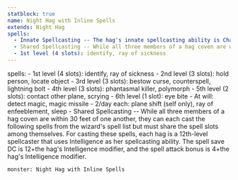 ```yaml
---
statblock: true
name: Night Hag with Inline Spells
extends: Night Hag
spells:
  - Innate Spellcasting -- The hag's innate spellcasting ability is Charisma (spell save DC 14, +6 to hit with spell attacks). She can innately cast the following spells, requiring no material components:
  - Shared Spellcasting -- While all three members of a hag coven are within 30 feet of one another, they can each cast the following spells from the wizard's spell list but must share the spell slots among themselves. For casting these spells, each hag is a 12th-level spellcaster that uses Intelligence as her spellcasting ability. The spell save DC is 12+the hag's Intelligence modifier, and the spell attack bonus is 4+the hag's Intelligence modifier.
  - 1st level (4 slots): identify, ray of sickness
---
```

spells:
	- 1st level (4 slots): identify, ray of sickness
	- 2nd level (3 slots): hold person, locate object
	- 3rd level (3 slots): bestow curse, counterspell, lightning bolt
	- 4th level (3 slots): phantasmal killer, polymorph
	- 5th level (2 slots): contact other plane, scrying
	- 6th level (1 slot): eye bite
	- At will: detect magic, magic missile
	- 2/day each: plane shift (self only), ray of enfeeblement, sleep
	- Shared Spellcasting -- While all three members of a hag coven are within 30 feet of one another, they can each cast the following spells from the wizard's spell list but must share the spell slots among themselves. For casting these spells, each hag is a 12th-level spellcaster that uses Intelligence as her spellcasting ability. The spell save DC is 12+the hag's Intelligence modifier, and the spell attack bonus is 4+the hag's Intelligence modifier.


```statblock
monster: Night Hag with Inline Spells
```

```dataviewjs
```